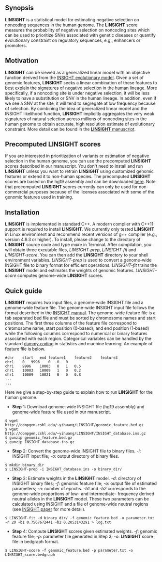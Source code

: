 ## Synopsis

**LINSIGHT** is a statistical model for estimating negative selection on noncoding sequences in the human genome. The **LINSIGHT** score measures the probability of negative selection on noncoding sites which can be used to prioritize SNVs associated with genetic diseases or quantify evolutionary constraint on regulatory sequences, e.g., enhancers or promoters.

## Motivation

**LINSIGHT** can be viewed as a generalized linear model with an objective function derived from the [INSIGHT evolutionary model](http://mbe.oxfordjournals.org/content/30/5/1159). Given a set of genomic features, **LINSIGHT** seeks a linear combination of these features to best explain the signatures of negative selection in the human lineage. More specifically, if a noncoding site is under negative selection, it will be less likely to have a substitution or SNV in the human lineage. In addition, even if we see a SNV at the site, it will tend to segregate at low frequency because of selection. By combining the idea of generalized linear model and the INSIGHT likelihood function, **LINSIGHT** implicitly aggregates the very weak signatures of natural selection across millions of noncoding sites in the human genome to obtain accurate, high resolution estimate of evolutionary constraint. More detail can be found in the [**LINSIGHT** manuscript](http://biorxiv.org/content/early/2016/08/15/069682).

## Precomputed **LINSIGHT** scores

If you are interested in prioritization of variants or estimation of negative selection in the human genome, you can use the precomputed **LINSIGHT** scores described in our manuscript. You don't need to install and run **LINSIGHT** unless you want to retrain **LINSIGHT** using customized genomic features or extend it to non-human species. The precomputed **LINSIGHT** scores are based on the hg19 assembly and can be downloaded [here](http://compgen.cshl.edu/~yihuang/tracks/LINSIGHT.bw). Note that precomputed **LINSIGHT** scores currently can only be used for non-commercial purposes because of the licenses associated with some of the genomic features used in training.

## Installation

**LINSIGHT** is implemented in standard C\+\+. A modern complier with C\+\+11 support is required to install **LINSIGHT**. We currently only tested **LINSIGHT** in Linux environment and recommend recent versions of g++ compiler (e.g., version 4.9.3 or higher). To install, please change to the directory of **LINSIGHT** source code and type *make* in Terminal. After compilation, you will obtain three excutable files, *LINSIGHT-prep*, *LINSIGHT-fit* and *LINSIGHT-score*. You can then add the **LINSIGHT** directory to your shell environment variables. *LINSIGHT-prep* is used to convert a genome-wide INSIGHT file to binary format for efficient operations. *LINSIGHT-fit* trains the **LINSIGHT** model and estimates the weights of genomic features. *LINSIGHT-score* computes genome-wide **LINSIGHT** scores.

## Quick guide

**LINSIGHT** requires two input files, a genome-wide INSIGHT file and a genome-wide feature file. The genome-wide INSIGHT input file follows the format described in the [INSIGHT manual](http://compgen.cshl.edu/INSIGHT/downloads/INSIGHT_Manual.pdf). The genome-wide feature file is a tab separated bed file and must be sorted by chromosome names and start positions. The first three columns of the feature file correspond to chromosome name, start position (0-based), and end position (1-based) while the following columns correspond to numerical or binary features associated with each region. Categorical variables can be handled by the standard [dummy coding](https://en.wikipedia.org/wiki/Categorical_variable) in statistics and machine learning. An example of feature file is below.
```
#chr	start	end	feature1	feature2	feature3
chr1	0	9996	0	0	0
chr1	9996	10003	0	1	0.5
chr1    10003   10009	1	0	0.2
chr1    10009   10021	0	0	0.8
...
...
```

Here we give a step-by-step guide to explain how to run **LINSIGHT** for the human genome.

* **Step** 1: Download genome-wide INSIGHT file (hg19 assembly) and genome-wide feature file used in our manuscript.
``` 
$ wget http://compgen.cshl.edu/~yihuang/LINSIGHT/genomic_feature.bed.gz
$ wget http://compgen.cshl.edu/~yihuang/LINSIGHT/INSIGHT_database.ins.gz
$ gunzip genomic_feature.bed.gz
$ gunzip INSIGHT_database.ins.gz
```

* **Step** 2: Convert the genome-wide INSIGHT file to binary files. *-i*: INSIGHT input file; *-o*: output directory of binary files.
```
$ mkdir binary_dir
$ LINSIGHT-prep -i INSIGHT_database.ins -o binary_dir/
```

* **Step** 3: Estimate weights in the **LINSIGHT** model. *-d*: directory of INSIGHT binary files; *-f*: genomic feature file; *-o*: output file of estimated parameters; *-n*: number of epochs. *-b1* and *-b2* corresponds to the genome-wide proportions of low- and intermediate- frequency derived neutral alleles in the **LINSIGHT** model. These two parameters can be calculated using INSIGHT and a file of genome-wide neutral regions (see [INSIGHT paper](http://mbe.oxfordjournals.org/content/30/5/1159) for more detail).
```
$ LINSIGHT-fit -d binary_dir/ -f genomic_feature.bed -o parameter.txt -n 20 -b1 0.7567672441 -b2 0.2053143291 > log.txt
```

* **Step** 4: Compute **LINSIGHT** scores given estimated weights. *-f*: genomic feature file; *-p*: parameter file generated in Step 3; *-o*: **LINSIGHT** score file in bedgraph format.
```
$ LINSIGHT-score -f genomic_feature.bed -p parameter.txt -o LINSIGHT_score.bedgraph
```
